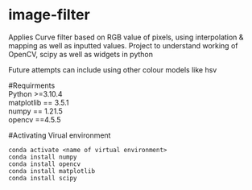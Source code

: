 # image-filter
Applies Curve filter  based on RGB value of pixels, using interpolation & mapping as well as inputted values.
Project to understand working of OpenCV, scipy as well as widgets in python

Future attempts can include using other colour models like hsv

#Requirments<br/>
Python >=3.10.4<br/>
matplotlib == 3.5.1<br/>
numpy == 1.21.5<br/>
opencv ==4.5.5<br/>

#Activating Virual environment
```
conda activate <name of virtual environment>
conda install numpy
conda install opencv
conda install matplotlib
conda install scipy
```


